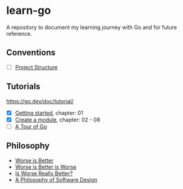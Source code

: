 # learn-go

A repository to document my learning journey with Go and for future reference.

## Conventions

- [ ] [Project Structure](/conventions/project-structure/)

## Tutorials

https://go.dev/doc/tutorial/

- [x] [Getting started](https://go.dev/doc/tutorial/getting-started.html), chapter: 01
- [x] [Create a module](https://go.dev/doc/tutorial/create-module.html), chapter: 02 - 08
- [ ] [A Tour of Go](https://go.dev/tour/)

## Philosophy

- [Worse is Better](https://www.dreamsongs.com/WorseIsBetter.html)
- [Worse is Better is Worse](https://www.dreamsongs.com/Files/worse-is-worse.pdf)
- [Is Worse Really Better?](https://www.dreamsongs.com/Files/IsWorseReallyBetter.pdf)
- [A Philosophy of Software Design](https://www.goodreads.com/en/book/show/39996759-a-philosophy-of-software-design)
